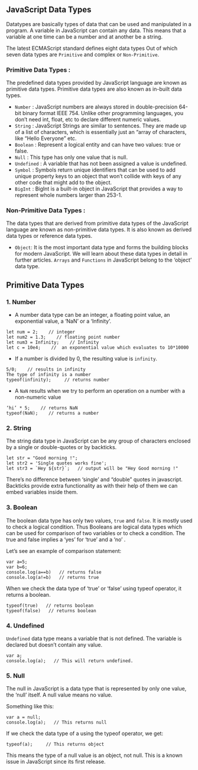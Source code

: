 ## JavaScript Data Types

Datatypes are basically types of data that can be used and manipulated in a program. A variable in JavaScript can contain any data. This means that a variable at one time can be a number and at another be a string.

The latest ECMAScript standard defines eight data types Out of which seven data types are `Primitive` and complex or `Non-Primitive`.

### Primitive Data Types : 

The predefined data types provided by JavaScript language are known as primitive data types. Primitive data types are also known as in-built data types.

-  `Number` : JavaScript numbers are always stored in double-precision 64-bit binary format IEEE 754. Unlike other programming languages, you don’t need int, float, etc to declare different numeric values.
- `String` : JavaScript Strings are similar to sentences. They are made up of a list of characters, which is essentially just an “array of characters, like “Hello Everyone” etc.
- `Boolean` : Represent a logical entity and can have two values: true or false.
- `Null` : This type has only one value that is null.
- `Undefined` : A variable that has not been assigned a value is undefined.
- `Symbol` : Symbols return unique identifiers that can be used to add unique property keys to an object that won’t collide with keys of any other code that might add to the object.
- `BigInt` : BigInt is a built-in object in JavaScript that provides a way to represent whole numbers larger than 253-1.

### Non-Primitive Data Types : 

The data types that are derived from primitive data types of the JavaScript language are known as non-primitive data types. It is also known as derived data types or reference data types.

- `Object`: It is the most important data type and forms the building blocks for modern JavaScript. We will learn about these data types in detail in further articles. `Arrays` and `Functions` in JavaScript belong to the ‘object’ data type.


## Primitive Data Types

### 1. Number
- A number data type can be an integer, a floating point value, an exponential value, a ‘NaN’ or a ‘Infinity’.
```
let num = 2;    // integer 
let num2 = 1.3;    // floating point number
let num3 = Infinity;    // Infinity
let c = 10e4;    //  an exponential value which evaluates to 10*10000
```

- If a number is divided by 0, the resulting value is `infinity`.
```
5/0;    // results in infinity
The type of infinity is a number
typeof(infinity);     // returns number
 ```

- A `NaN` results when we try to perform an operation on a number with a non-numeric value
```
‘hi’ * 5;    // returns NaN
typeof(NaN);    // returns a number
 ```

### 2. String
The string data type in JavaScript can be any group of characters enclosed by a single or double-quotes or by backticks.

```
let str = "Good morning !";
let str2 = 'Single quotes works fine';
let str3 = `Hey ${str}`;   // output will be "Hey Good morning !"
```
There’s no difference between ‘single’ and “double” quotes in javascript. Backticks provide extra functionality as with their help of them we can embed variables inside them.

### 3. Boolean
The boolean data type has only two values, `true` and `false`. It is mostly used to check a logical condition. Thus Booleans are logical data types which can be used for comparison of two variables or to check a condition. The true and false implies a ‘yes’ for ‘true’ and a ‘no’ .

Let’s see an example of comparison statement:
```
var a=5;
var b=6;
console.log(a==b)   // returns false
console.log(a!=b)   // returns true
```

When we check the data type of ‘true’ or ‘false’ using typeof operator, it returns a boolean.
```
typeof(true)   // returns boolean
typeof(false)   // returns boolean
```

### 4. Undefined
`Undefined` data type means a variable that is not defined. The variable is declared but doesn’t contain any value.

```
var a;
console.log(a);   // This will return undefined.
```

### 5. Null
The null in JavaScript is a data type that is represented by only one value, the ‘null’ itself. A null value means no value.

Something like this:
```
var a = null;
console.log(a);   // This returns null
```

If we check the data type of a using the typeof operator, we get:
```
typeof(a);     // This returns object
```
This means the type of a null value is an object, not null. This is a known issue in JavaScript since its first release.
